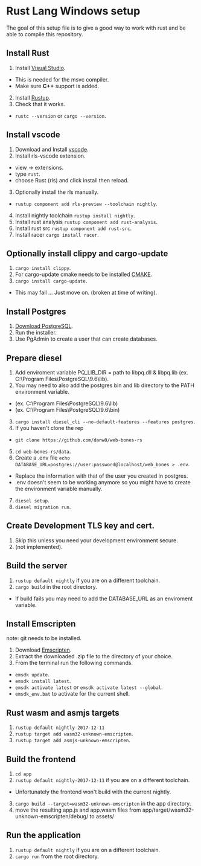 # Rust Lang Windows setup

The goal of this setup file is to give a good way to work with rust and be able to compile this repository.

## Install Rust

1. Install [Visual Studio](https://www.visualstudio.com/).
  * This is needed for the msvc compiler.
  * Make sure **C++** support is added.
2. Install [Rustup](https://www.rust-lang.org/en-US/).
3. Check that it works.
  * `rustc --version` or `cargo --version`.

## Install vscode

1. Download and Install [vscode](https://www.visualstudio.com/).
2. Install rls-vscode extension.
  * view -> extensions.
  * type `rust`.
  * choose Rust (rls) and click install then reload.
3. Optionally install the rls manually.
  * `rustup component add rls-preview --toolchain nightly`.
4. Install nightly toolchain `rustup install nightly`.
5. Install rust analysis `rustup component add rust-analysis`.
6. Install rust src `rustup component add rust-src`.
7. Install racer `cargo install racer`.

## Optionally install clippy and cargo-update
1. `cargo install clippy`.
2. For cargo-update cmake needs to be installed [CMAKE](https://cmake.org/download/).
3. `cargo install cargo-update`.
  * This may fail ... Just move on. (broken at time of writing).

## Install Postgres

1. [Download PostgreSQL](https://www.postgresql.org/download/).
2. Run the installer.
3. Use PgAdmin to create a user that can create databases.

## Prepare diesel

1. Add enviroment variable PQ_LIB_DIR = path to libpq.dll & libpq.lib (ex. C:\Program Files\PostgreSQL\9.6\lib).
2. You may need to also add the postgres bin and lib directory to the PATH environment variable.
  * (ex. C:\Program Files\PostgreSQL\9.6\lib)
  * (ex. C:\Program Files\PostgreSQL\9.6\bin)
3. `cargo install diesel_cli --no-default-features --features postgres`.
4. If you haven't clone the rep
  * `git clone https://github.com/danw8/web-bones-rs`
5. `cd web-bones-rs/data`.
6. Create a .env file `echo DATABASE_URL=postgres://user:password@localhost/web_bones > .env`.
  * Replace the information with that of the user you created in postgres.
  * .env doesn't seem to be working anymore so you might have to create the environment variable manually.
7. `diesel setup`.
8. `diesel migration run`.

## Create Development TLS key and cert.

1. Skip this unless you need your development environment secure.
2. (not implemented).

## Build the server

1. `rustup default nightly` if you are on a different toolchain.
2. `cargo build` in the root directory.
  * If build fails you may need to add the DATABASE_URL as an enviroment variable.

## Install Emscripten

note: git needs to be installed.

1. Download [Emscripten](https://kripken.github.io/emscripten-site/docs/getting_started/downloads.html).
2. Extract the downloaded .zip file to the directory of your choice.
3. From the terminal run the following commands.
  * `emsdk update`.
  * `emsdk install latest`.
  * `emsdk activate latest` or `emsdk activate latest --global`.
  * `emsdk_env.bat` to activate for the current shell.

## Rust wasm and asmjs targets

1. `rustup default nightly-2017-12-11`
2. `rustup target add wasm32-unknown-emscripten`.
3. `rustup target add asmjs-unknown-emscripten`.

## Build the frontend

1. `cd app`
2. `rustup default nightly-2017-12-11` if you are on a different toolchain.
  * Unfortunately the frontend won't build with the current nightly.
3. `cargo build --target=wasm32-unknown-emscripten` in the app directory.
4. move the resulting app.js and app.wasm files from app/target/wasm32-unknown-emscripten/debug/ to assets/

## Run the application

1. `rustup default nightly` if you are on a different toolchain.
2. `cargo run` from the root directory.
